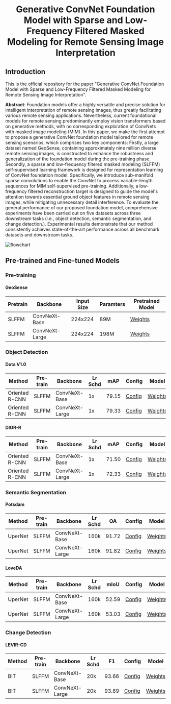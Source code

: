 # <center> Generative ConvNet Foundation Model with Sparse and Low-Frequency Filtered Masked Modeling for Remote Sensing Image Interpretation <center>

Introduction
---
This is the official repository for the paper "Generative ConvNet Foundation Model with Sparse and Low-Frequency Filtered Masked Modeling for Remote Sensing Image Interpretation".


**Abstract**: Foundation models offer a highly versatile and precise solution for intelligent interpretation of remote sensing images, thus greatly facilitating various remote sensing applications. Nevertheless, current foundational models for remote sensing predominantly employ vision transformers based on generative methods, with no corresponding exploration of ConvNets with masked image modeling (MIM). In this paper, we make the first attempt to propose a generative ConvNet foundation model tailored for remote sensing scenarios, which comprises two key components: Firstly, a large dataset named GeoSense, containing approximately nine million diverse remote sensing images, is constructed to enhance the robustness and generalization of the foundation model during the pre-training phase. Secondly, a sparse and low-frequency filtered masked modeling (SLFFM) self-supervised learning framework is designed for representation learning of ConvNet foundation model. Specifically, we introduce sub-manifold sparse convolutions to enable the ConvNet to process variable-length sequences for MIM self-supervised pre-training. Additionally, a low-frequency filtered reconstruction target is designed to guide the model's attention towards essential ground object features in remote sensing images, while mitigating unnecessary detail interference. To evaluate the general performance of our proposed foundation model, comprehensive experiments have been carried out on five datasets across three downstream tasks (i.e., object detection, semantic segmentation, and change detection.). Experimental results demonstrate  that our method consistently achieves state-of-the-art performance across all benchmark datasets and downstream tasks.

![flowchart](https://github.com/HIT-SIRS/SLFFM/assets/114158053/614d3211-da3e-44cf-9ed4-43f6b6e694b9)

## Pre-trained and Fine-tuned Models

### Pre-training

#### GeoSense

| Pretrain | Backbone      | Input Size | Paramters | Pretrained Model |
|----------|---------------|---------|-----------|------------------|
| SLFFM    | ConvNeXt-Base | 224x224 | 89M       | [Weights](<https://www.bilibili.com/>)|
|  SLFFM   | ConvNeXt-Large| 224x224 | 198M      | [Weights](<https://www.bilibili.com/>)|

### Object Detection

#### Dota V1.0

| Method         | Pre-train | Backbone       | Lr Schd | mAP   | Config                                                                                                                | Model                                   |
|----------------|-----------|----------------|---------|-------|-----------------------------------------------------------------------------------------------------------------------|-----------------------------------------|
| Oriented R-CNN | SLFFM     | ConvNeXt-Base  | 1x      | 79.15 | [Config](<https://github.com/HIT-SIRS/SLFFM/blob/main/ObjectDetection/configs/convnext/convnext_base_rcnn_dota.py>)   | [Weights](<https://www.bilibili.com/>)  |
| Oriented R-CNN | SLFFM     | ConvNeXt-Large | 1x      | 79.33 | [Config](<https://github.com/HIT-SIRS/SLFFM/blob/main/ObjectDetection/configs/convnext/convnext_large_rcnn_dota.py>)  | [Weights](<https://www.bilibili.com/>)  |

#### DIOR-R

| Method         | Pre-train | Backbone       | Lr Schd | mAP   | Config                                                                                                                  | Model                                                                                                                 |
|----------------|-----------|----------------|---------|-------|-------------------------------------------------------------------------------------------------------------------------|-----------------------------------------------------------------------------------------------------------------------|
| Oriented R-CNN | SLFFM     | ConvNeXt-Base  | 1x      | 71.50 | [Config](<https://github.com/HIT-SIRS/SLFFM/blob/main/ObjectDetection/configs/convnext/convnext_base_rcnn_dior.py>)     | [Weights](<https://www.bilibili.com/>)                                                                                |
| Oriented R-CNN | SLFFM     | ConvNeXt-Large | 1x      | 72.33 | [Config](<https://github.com/HIT-SIRS/SLFFM/blob/main/ObjectDetection/configs/convnext/convnext_large_rcnn_dior.py>)    | [Weights](<https://github.com/HIT-SIRS/SLFFM/blob/main/ObjectDetection/configs/convnext/convnext_large_rcnn_dior.py>) |

### Semantic Segmentation

#### Potsdam

| Method   | Pre-train | Backbone       | Lr Schd | OA    | Config                                                                                                        | Model                                   |
|----------|-----------|----------------|---------|-------|---------------------------------------------------------------------------------------------------------------|-----------------------------------------|
| UperNet  | SLFFM     | ConvNeXt-Base  | 160k    | 91.72 | [Config](<https://github.com/HIT-SIRS/SLFFM/blob/main/SemanticSegmentation/configs/convnext_b_potsdam.py>)    | [Weights](<https://www.bilibili.com/>)  |
| UperNet  | SLFFM     | ConvNeXt-Large | 160k    | 91.82 | [Config](<https://github.com/HIT-SIRS/SLFFM/blob/main/SemanticSegmentation/configs/convnext_l_potsdam.py>)    | [Weights](<https://www.bilibili.com/>)  |

#### LoveDA

| Method   | Pre-train | Backbone       | Lr Schd | mIoU  | Config                                                                                                    | Model                                   |
|----------|-----------|----------------|---------|-------|-----------------------------------------------------------------------------------------------------------|-----------------------------------------|
| UperNet  | SLFFM     | ConvNeXt-Base  | 160k    | 52.59 | [Config](<https://github.com/HIT-SIRS/SLFFM/blob/main/SemanticSegmentation/configs/convnext_b_loveda.py>) | [Weights](<https://www.bilibili.com/>)  |
| UperNet  | SLFFM     | ConvNeXt-Large | 160k    | 53.03 | [Config](<https://github.com/HIT-SIRS/SLFFM/blob/main/SemanticSegmentation/configs/convnext_l_loveda.py>) | [Weights](<https://www.bilibili.com/>)  |

### Change Detection

#### LEVIR-CD

| Method | Pre-train | Backbone       | Lr Schd | F1    | Config                                                                                                         | Model                                   |
|--------|-----------|----------------|---------|-------|----------------------------------------------------------------------------------------------------------------|-----------------------------------------|
| BIT    | SLFFM     | ConvNeXt-Base  | 20k     | 93.66 | [Config](<https://github.com/HIT-SIRS/SLFFM/blob/main/ChangeDetection/configs/convnext/convnext_base_bit.py>)  | [Weights](<https://www.bilibili.com/>)  |
| BIT    | SLFFM     | ConvNeXt-Large | 20k     | 93.89 | [Config](<https://github.com/HIT-SIRS/SLFFM/blob/main/ChangeDetection/configs/convnext/convnext_large_bit.py>) | [Weights](<https://www.bilibili.com/>)  |